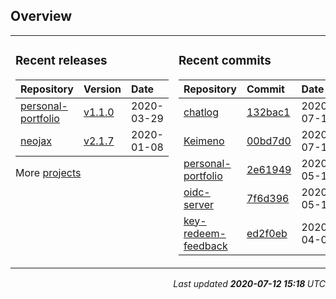 ## Overview

<table><tr><td valign="top">

### Recent releases

<!-- recent_releases starts -->

| Repository                                                          | Version                                                                     | Date       |
| :------------------------------------------------------------------ | :-------------------------------------------------------------------------- | :--------- |
| [personal-portfolio](https://github.com/Keimeno/personal-portfolio) | [v1.1.0](https://github.com/Keimeno/personal-portfolio/releases/tag/v1.1.0) | 2020-03-29 |
| [neojax](https://github.com/Keimeno/neojax)                         | [v2.1.7](https://github.com/Keimeno/neojax/releases/tag/v2.1.7)             | 2020-01-08 |

<!-- recent_releases ends -->

More [projects](https://github.com/Keimeno?tab=repositories)

</td><td valign="top">

### Recent commits

<!-- recent_commits starts -->

| Repository                                                              | Commit                                                                                                      | Date       |
| :---------------------------------------------------------------------- | :---------------------------------------------------------------------------------------------------------- | :--------- |
| [chatlog](https://github.com/Keimeno/chatlog)                           | [132bac1](https://github.com/Keimeno/chatlog/commit/132bac1b0981f4160b453a38b5885097129c63c0)               | 2020-07-12 |
| [Keimeno](https://github.com/Keimeno/Keimeno)                           | [00bd7d0](https://github.com/Keimeno/Keimeno/commit/00bd7d0d482b9a4ef5276396ec1276caddd7b97f)               | 2020-07-12 |
| [personal-portfolio](https://github.com/Keimeno/personal-portfolio)     | [2e61949](https://github.com/Keimeno/personal-portfolio/commit/2e61949cb271dc5c71642bd0e74d79da54a83587)    | 2020-05-16 |
| [oidc-server](https://github.com/LuminuNET/oidc-server)                 | [7f6d396](https://github.com/LuminuNET/oidc-server/commit/7f6d3966eaaa241be86f7b8a20ddd2c19a3a0680)         | 2020-05-15 |
| [key-redeem-feedback](https://github.com/LuminuNET/key-redeem-feedback) | [ed2f0eb](https://github.com/LuminuNET/key-redeem-feedback/commit/ed2f0eb887c5ab59f0a6208edebed6595847fa50) | 2020-04-05 |

<!-- recent_commits ends -->

</td></tr></table>

<p style="text-align: right; font-style: italic;">
Last updated 
<b>
<!-- last_updated starts -->
2020-07-12 15:18
<!-- last_updated ends -->
</b>
UTC
</p>
